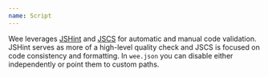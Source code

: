 ```yaml
---
name: Script
---
```


Wee leverages [JSHint](http://jshint.com) and [JSCS](http://jscs.info) for automatic and manual code validation. JSHint serves as more of a high-level quality check and JSCS is focused on code consistency and formatting. In `wee.json` you can disable either independently or point them to custom paths.